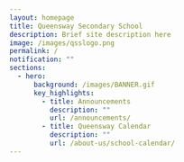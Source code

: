 ```yaml
---
layout: homepage
title: Queensway Secondary School
description: Brief site description here
image: /images/qsslogo.png
permalink: /
notification: ""
sections:
  - hero:
      background: /images/BANNER.gif
      key_highlights:
        - title: Announcements
          description: ""
          url: /announcements/
        - title: Queensway Calendar
          description: ""
          url: /about-us/school-calendar/
---
```

